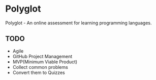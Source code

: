 # Polyglot
Polyglot - An online assessment for learning programming languages.


## TODO
- Agile
- GitHub Project Management
- MVP(Minimum Viable Product)
- Collect common problems
- Convert them to Quizzes

